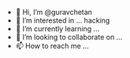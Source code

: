 - 👋 Hi, I’m @guravchetan
- 👀 I’m interested in ... hacking
- 🌱 I’m currently learning ...
- 💞️ I’m looking to collaborate on ...
- 📫 How to reach me ...

<!---
guravchetan/guravchetan is a ✨ special ✨ repository because its `README.md` (this file) appears on your GitHub profile.
You can click the Preview link to take a look at your changes.
--->
